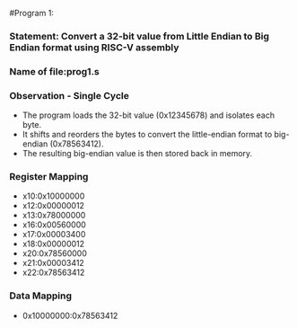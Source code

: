 #Program 1: 
### Statement: Convert a 32-bit value from Little Endian to Big Endian format using RISC-V assembly

### Name of file:prog1.s

### Observation - Single Cycle
- The program loads the 32-bit value (0x12345678) and isolates each byte.
- It shifts and reorders the bytes to convert the little-endian format to big-endian (0x78563412).
- The resulting big-endian value is then stored back in memory.

### Register Mapping
- x10:0x10000000
- x12:0x00000012
- x13:0x78000000
- x16:0x00560000
- x17:0x00003400
- x18:0x00000012
- x20:0x78560000
- x21:0x00003412
- x22:0x78563412

### Data Mapping
- 0x10000000:0x78563412
